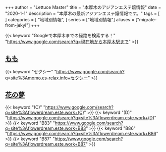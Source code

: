 +++
author = "Lettuce Master"
title = "本厚木のアジアンエステ嬢情報"
date = "2020-1-1"
description = "本厚木の最新アジアンエステ嬢情報です。"
tags = [
]
categories = [
    "地域別情報",
]
series = ["地域別情報"]
aliases = ["migrate-from-jekyl"]
+++

{{< keyword "Googleで本厚木までの経路を検索する！" "https://www.google.com/search?q=現在地から本厚木駅まで" >}}

## [もも](http://momo.es-relax.info/)
{{< keyword "セクシー" "https://www.google.com/search?q=site%3Amomo.es-relax.info+セクシー" >}} 

## [花の夢](http://flowerdream.este.work/)
{{< keyword "(C)" "https://www.google.com/search?q=site%3Aflowerdream.este.work+(C)" >}} {{< keyword "(D)" "https://www.google.com/search?q=site%3Aflowerdream.este.work+(D)" >}} {{< keyword "B83" "https://www.google.com/search?q=site%3Aflowerdream.este.work+B83" >}} {{< keyword "B86" "https://www.google.com/search?q=site%3Aflowerdream.este.work+B86" >}} {{< keyword "B87" "https://www.google.com/search?q=site%3Aflowerdream.este.work+B87" >}} 

